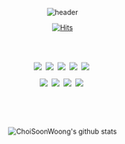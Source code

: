 <div align="center">
  
![header](https://capsule-render.vercel.app/api?type=Waving&color=auto&height=300&section=header&text=Choi%20Soon%20Woong&fontSize=90)  
  

[![Hits](https://hits.seeyoufarm.com/api/count/incr/badge.svg?url=https%3A%2F%2Fgithub.com%2Fgjbae1212%2Fhit-counter&count_bg=%23DFE715&title_bg=%2328DF16&icon=&icon_color=%231162C8&title=TODAY&edge_flat=false)](https://hits.seeyoufarm.com)

  <br><br>
  
  
<img src="https://img.shields.io/badge/JAVA-007396?style=flat-square&logo=Java&logoColor=white"/>&nbsp; <img src="https://img.shields.io/badge/JavaScript-F7DF1E?style=flat-square&logo=JavaScript&logoColor=white"/>&nbsp; <img src="https://img.shields.io/badge/C-E61845?style=flat-square&logo=C&logoColor=white"/>&nbsp; <img src="https://img.shields.io/badge/HTML5-E34F26?style=flat-square&logo=HTML5&logoColor=white"/>&nbsp; <img src="https://img.shields.io/badge/CSS3-1572B6?style=flat-square&logo=CSS3&logoColor=white"/>&nbsp;
  
  
  <img src="https://img.shields.io/badge/ORACLE-F80000?style=flat-square&logo=Oracle&logoColor=white"/>&nbsp; <img src="https://img.shields.io/badge/Linux-003366?style=flat-square&logo=Linux&logoColor=white"/>&nbsp; <img src="https://img.shields.io/badge/eclipse-2C2255?style=flat-square&logo=eclipse&logoColor=white"/>&nbsp; <img src="https://img.shields.io/badge/Apache Tomcat-F8DC75?style=flat-square&logo=Apache Tomcat&logoColor=white"/>&nbsp;

  <br><br><br>

![ChoiSoonWoong's github stats](https://github-readme-stats.vercel.app/api?username=ChoiSoonWoong&show_icons=true)</div>
